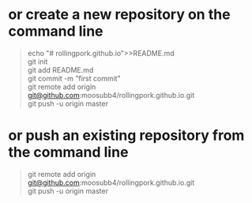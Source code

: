 # or create a new repository on the command line
> echo "# rollingpork.github.io">>README.md   
  git init  
  git add README.md  
  git commit -m "first commit"  
  git remote add origin git@github.com:moosubb4/rollingpork.github.io.git  
  git push -u origin master  
# or push an existing repository from the command line
> git remote add origin git@github.com:moosubb4/rollingpork.github.io.git  
  git push -u origin master  

